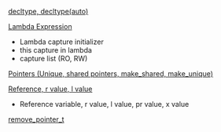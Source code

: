 [decltype, decltype(auto)](https://code-with-amitk.github.io/Languages/Programming/C++/C++_11,14,17,20,23/C++11/decltype.html)

[Lambda Expression](https://code-with-amitk.github.io/Languages/Programming/C++/C++_11,14,17,20,23/C++11/)
* Lambda capture initializer
* this capture in lambda
* capture list (RO, RW)

[Pointers (Unique, shared pointers, make_shared, make_unique)](https://code-with-amitk.github.io/Languages/Programming/C++/C++_11,14,17,20,23/C++11/smart_shared_unique.html)

[Reference, r value, l value](http://code-with-amitk.github.io/Languages/Programming/C++/C++_11,14,17,20,23/C++11/lvalue_rvalue_reference.html)
* Reference variable, r value, l value, pr value, x value

[remove_pointer_t](http://code-with-amitk.github.io/Languages/Programming/C++/C++_11,14,17,20,23/C++11/remove_pointer_t.html)


